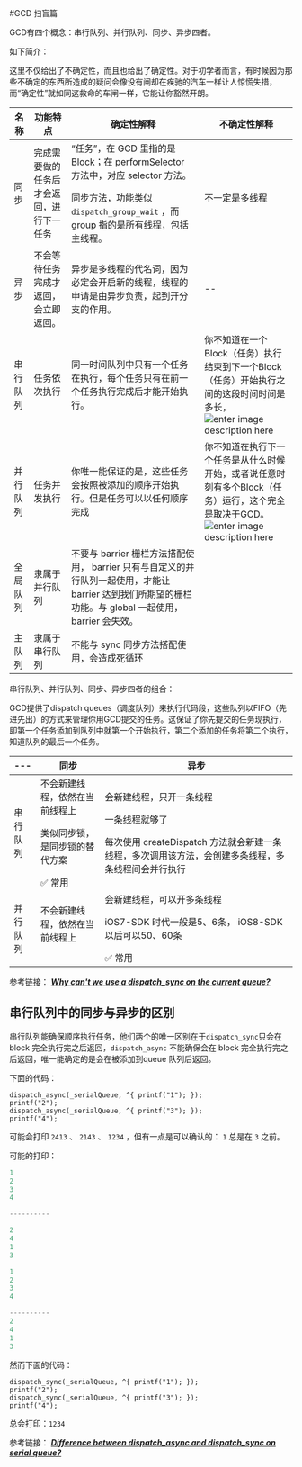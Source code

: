 #GCD 扫盲篇


GCD有四个概念：串行队列、并行队列、同步、异步四者。


如下简介：

这里不仅给出了不确定性，而且也给出了确定性。对于初学者而言，有时候因为那些不确定的东西所造成的疑问会像没有闸却在疾驰的汽车一样让人惊慌失措，而“确定性”就如同这救命的车闸一样，它能让你豁然开朗。

名称 | 功能特点 | 确定性解释 | 不确定性解释
-------------|-------------|------------- | ----------
同步 |完成需要做的任务后才会返回，进行下一任务 | “任务”，在 GCD 里指的是 Block；在 performSelector 方法中，对应 selector 方法。</p>同步方法，功能类似  `dispatch_group_wait` ，而 group 指的是所有线程，包括主线程。 | </p> 不一定是多线程
异步 | 不会等待任务完成才返回，会立即返回。 | 异步是多线程的代名词，因为必定会开启新的线程，线程的申请是由异步负责，起到开分支的作用。 | --
串行队列 | 任务依次执行 | 同一时间队列中只有一个任务在执行，每个任务只有在前一个任务执行完成后才能开始执行。| 你不知道在一个Block（任务）执行结束到下一个Block（任务）开始执行之间的这段时间时间是多长，![enter image description here](http://cdn4.raywenderlich.com/wp-content/uploads/2014/01/Serial-Queue-480x272.png)
并行队列 | 任务并发执行 | 你唯一能保证的是，这些任务会按照被添加的顺序开始执行。但是任务可以以任何顺序完成 |  你不知道在执行下一个任务是从什么时候开始，或者说任意时刻有多个Block（任务）运行，这个完全是取决于GCD。![enter image description here](http://cdn3.raywenderlich.com/wp-content/uploads/2014/01/Concurrent-Queue-480x272.png)
全局队列 | 隶属于并行队列 | 不要与 barrier 栅栏方法搭配使用， barrier 只有与自定义的并行队列一起使用，才能让 barrier 达到我们所期望的栅栏功能。与 global 一起使用，barrier 会失效。
主队列 | 隶属于串行队列 | 不能与 sync 同步方法搭配使用，会造成死循环


串行队列、并行队列、同步、异步四者的组合：


GCD提供了dispatch queues（调度队列）来执行代码段，这些队列以FIFO（先进先出）的方式来管理你用GCD提交的任务。这保证了你先提交的任务现执行，即第一个任务添加到队列中就第一个开始执行，第二个添加的任务将第二个执行，知道队列的最后一个任务。

--- | 同步 | 异步 
-------------|-------------|-------------
串行队列 | 不会新建线程，依然在当前线程上</p>类似同步锁，是同步锁的替代方案</p>✅ 常用| 会新建线程，只开一条线程</p>一条线程就够了</p> 每次使用 createDispatch 方法就会新建一条线程，多次调用该方法，会创建多条线程，多条线程间会并行执行
并行队列 | 不会新建线程，依然在当前线程上</p> | 会新建线程，可以开多条线程</p> iOS7-SDK 时代一般是5、6条， iOS8-SDK 以后可以50、60条 </p> ✅ 常用


参考链接： [***Why can't we use a dispatch_sync on the current queue?***](http://stackoverflow.com/questions/10984732/why-cant-we-use-a-dispatch-sync-on-the-current-queue) 


## 串行队列中的同步与异步的区别

串行队列能确保顺序执行任务，他们两个的唯一区别在于`dispatch_sync`只会在 block 完全执行完之后返回，`dispatch_async` 不能确保会在 block 完全执行完之后返回，唯一能确定的是会在被添加到queue 队列后返回。


下面的代码：

    dispatch_async(_serialQueue, ^{ printf("1"); });
    printf("2");
    dispatch_async(_serialQueue, ^{ printf("3"); });
    printf("4");

可能会打印 `2413` 、 `2143` 、 `1234` ，但有一点是可以确认的： `1` 总是在 `3` 之前。

可能的打印：


 ```Objective-C
1
2
3
4

----------

2
4
1
3

1
2
3
4

----------
2
4
1
3
 ```



然而下面的代码：

    dispatch_sync(_serialQueue, ^{ printf("1"); });
    printf("2");
    dispatch_sync(_serialQueue, ^{ printf("3"); });
    printf("4");

总会打印：`1234`


参考链接： [***Difference between dispatch_async and dispatch_sync on serial queue?***](http://stackoverflow.com/questions/19822700/difference-between-dispatch-async-and-dispatch-sync-on-serial-queue/19822753?stw=2#19822753) 


